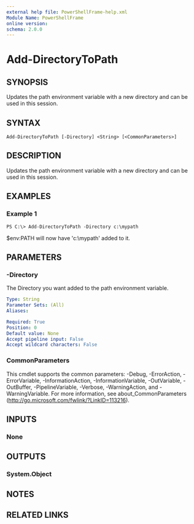 ```yaml
---
external help file: PowerShellFrame-help.xml
Module Name: PowerShellFrame
online version: 
schema: 2.0.0
---
```


# Add-DirectoryToPath

## SYNOPSIS
Updates the path environment variable with a new directory and can be used in this session.

## SYNTAX

```
Add-DirectoryToPath [-Directory] <String> [<CommonParameters>]
```

## DESCRIPTION
Updates the path environment variable with a new directory and can be used in this session.

## EXAMPLES

### Example 1
```
PS C:\> Add-DirectoryToPath -Directory c:\mypath
```

$env:PATH will now have 'c:\mypath' added to it.

## PARAMETERS

### -Directory
The Directory you want added to the path environment variable.

```yaml
Type: String
Parameter Sets: (All)
Aliases: 

Required: True
Position: 0
Default value: None
Accept pipeline input: False
Accept wildcard characters: False
```

### CommonParameters
This cmdlet supports the common parameters: -Debug, -ErrorAction, -ErrorVariable, -InformationAction, -InformationVariable, -OutVariable, -OutBuffer, -PipelineVariable, -Verbose, -WarningAction, and -WarningVariable. For more information, see about_CommonParameters (http://go.microsoft.com/fwlink/?LinkID=113216).

## INPUTS

### None

## OUTPUTS

### System.Object

## NOTES

## RELATED LINKS

